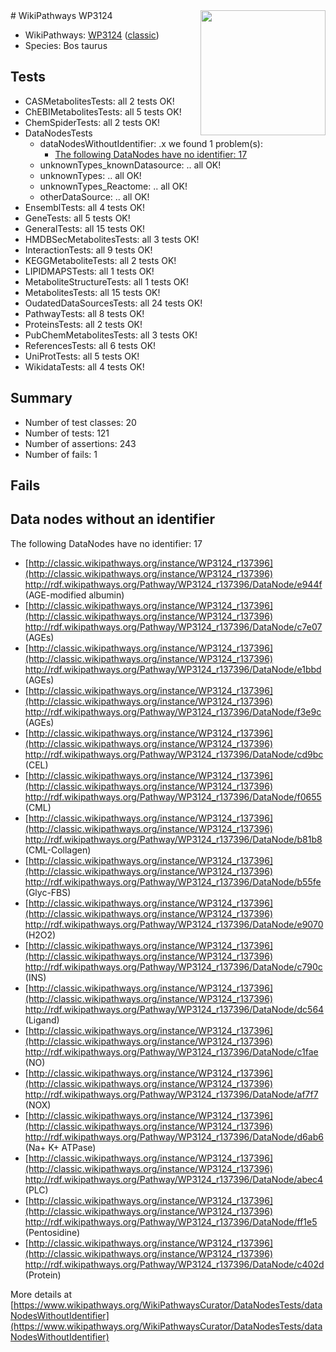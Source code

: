 <img style="float: right; width: 200px" src="https://upload.wikimedia.org/wikipedia/commons/thumb/8/83/Wplogo_with_text_500.png/640px-Wplogo_with_text_500.png" />
# WikiPathways WP3124

* WikiPathways: [WP3124](https://wikipathways.org/pathways/WP3124) ([classic](https://classic.wikipathways.org/instance/WP3124))
* Species: Bos taurus
## Tests
* CASMetabolitesTests: all 2 tests OK!
* ChEBIMetabolitesTests: all 5 tests OK!
* ChemSpiderTests: all 2 tests OK!
* DataNodesTests
    * dataNodesWithoutIdentifier: .x we found 1 problem(s):
        * [The following DataNodes have no identifier: 17](#8792c497)
    * unknownTypes_knownDatasource: .. all OK!
    * unknownTypes: .. all OK!
    * unknownTypes_Reactome: .. all OK!
    * otherDataSource: .. all OK!
* EnsemblTests: all 4 tests OK!
* GeneTests: all 5 tests OK!
* GeneralTests: all 15 tests OK!
* HMDBSecMetabolitesTests: all 3 tests OK!
* InteractionTests: all 9 tests OK!
* KEGGMetaboliteTests: all 2 tests OK!
* LIPIDMAPSTests: all 1 tests OK!
* MetaboliteStructureTests: all 1 tests OK!
* MetabolitesTests: all 15 tests OK!
* OudatedDataSourcesTests: all 24 tests OK!
* PathwayTests: all 8 tests OK!
* ProteinsTests: all 2 tests OK!
* PubChemMetabolitesTests: all 3 tests OK!
* ReferencesTests: all 6 tests OK!
* UniProtTests: all 5 tests OK!
* WikidataTests: all 4 tests OK!


## Summary

* Number of test classes: 20
* Number of tests: 121
* Number of assertions: 243
* Number of fails: 1

## Fails

<a name="8792c497" />

## Data nodes without an identifier

The following DataNodes have no identifier: 17

* [http://classic.wikipathways.org/instance/WP3124_r137396](http://classic.wikipathways.org/instance/WP3124_r137396) http://rdf.wikipathways.org/Pathway/WP3124_r137396/DataNode/e944f (AGE-modified albumin)
* [http://classic.wikipathways.org/instance/WP3124_r137396](http://classic.wikipathways.org/instance/WP3124_r137396) http://rdf.wikipathways.org/Pathway/WP3124_r137396/DataNode/c7e07 (AGEs)
* [http://classic.wikipathways.org/instance/WP3124_r137396](http://classic.wikipathways.org/instance/WP3124_r137396) http://rdf.wikipathways.org/Pathway/WP3124_r137396/DataNode/e1bbd (AGEs)
* [http://classic.wikipathways.org/instance/WP3124_r137396](http://classic.wikipathways.org/instance/WP3124_r137396) http://rdf.wikipathways.org/Pathway/WP3124_r137396/DataNode/f3e9c (AGEs)
* [http://classic.wikipathways.org/instance/WP3124_r137396](http://classic.wikipathways.org/instance/WP3124_r137396) http://rdf.wikipathways.org/Pathway/WP3124_r137396/DataNode/cd9bc (CEL)
* [http://classic.wikipathways.org/instance/WP3124_r137396](http://classic.wikipathways.org/instance/WP3124_r137396) http://rdf.wikipathways.org/Pathway/WP3124_r137396/DataNode/f0655 (CML)
* [http://classic.wikipathways.org/instance/WP3124_r137396](http://classic.wikipathways.org/instance/WP3124_r137396) http://rdf.wikipathways.org/Pathway/WP3124_r137396/DataNode/b81b8 (CML-Collagen)
* [http://classic.wikipathways.org/instance/WP3124_r137396](http://classic.wikipathways.org/instance/WP3124_r137396) http://rdf.wikipathways.org/Pathway/WP3124_r137396/DataNode/b55fe (Glyc-FBS)
* [http://classic.wikipathways.org/instance/WP3124_r137396](http://classic.wikipathways.org/instance/WP3124_r137396) http://rdf.wikipathways.org/Pathway/WP3124_r137396/DataNode/e9070 (H2O2)
* [http://classic.wikipathways.org/instance/WP3124_r137396](http://classic.wikipathways.org/instance/WP3124_r137396) http://rdf.wikipathways.org/Pathway/WP3124_r137396/DataNode/c790c (INS)
* [http://classic.wikipathways.org/instance/WP3124_r137396](http://classic.wikipathways.org/instance/WP3124_r137396) http://rdf.wikipathways.org/Pathway/WP3124_r137396/DataNode/dc564 (Ligand)
* [http://classic.wikipathways.org/instance/WP3124_r137396](http://classic.wikipathways.org/instance/WP3124_r137396) http://rdf.wikipathways.org/Pathway/WP3124_r137396/DataNode/c1fae (NO)
* [http://classic.wikipathways.org/instance/WP3124_r137396](http://classic.wikipathways.org/instance/WP3124_r137396) http://rdf.wikipathways.org/Pathway/WP3124_r137396/DataNode/af7f7 (NOX)
* [http://classic.wikipathways.org/instance/WP3124_r137396](http://classic.wikipathways.org/instance/WP3124_r137396) http://rdf.wikipathways.org/Pathway/WP3124_r137396/DataNode/d6ab6 (Na+ K+ ATPase)
* [http://classic.wikipathways.org/instance/WP3124_r137396](http://classic.wikipathways.org/instance/WP3124_r137396) http://rdf.wikipathways.org/Pathway/WP3124_r137396/DataNode/abec4 (PLC)
* [http://classic.wikipathways.org/instance/WP3124_r137396](http://classic.wikipathways.org/instance/WP3124_r137396) http://rdf.wikipathways.org/Pathway/WP3124_r137396/DataNode/ff1e5 (Pentosidine)
* [http://classic.wikipathways.org/instance/WP3124_r137396](http://classic.wikipathways.org/instance/WP3124_r137396) http://rdf.wikipathways.org/Pathway/WP3124_r137396/DataNode/c402d (Protein)


More details at [https://www.wikipathways.org/WikiPathwaysCurator/DataNodesTests/dataNodesWithoutIdentifier](https://www.wikipathways.org/WikiPathwaysCurator/DataNodesTests/dataNodesWithoutIdentifier)

